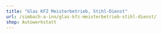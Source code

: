 ```yaml
---
title: "Glas KFZ Meisterbetrieb, Stihl-Dienst"
url: /simbach-a-inn/glas-kfz-meisterbetrieb-stihl-dienst/
shop: Autowerkstatt
---
```

